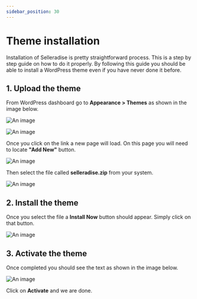 ```yaml
---
sidebar_position: 30
---
```


# Theme installation

Installation of Selleradise is pretty straightforward process. This is a step by step guide on how to do it properly. By following this guide you should be able to install a WordPress theme even if you have never done it before.

## 1. Upload the theme

From WordPress dashboard go to **Appearance > Themes** as shown in the image below.

![An image](/img/getting-started/theme-installation/appearance-tab.png)

![An image](/img/getting-started/theme-installation/appearance-tab-open.png)

Once you click on the link a new page will load. On this page you will need to locate **"Add New"** button.

![An image](/img/getting-started/theme-installation/appearance-themes-new.png)

Then select the file called **selleradise.zip** from your system.

![An image](/img/getting-started/theme-installation/appearance-themes-choose.png)

## 2. Install the theme

Once you select the file a **Install Now** button should appear. Simply click on that button.

![An image](/img/getting-started/theme-installation/appearance-themes-install.png)

## 3. Activate the theme

Once completed you should see the text as shown in the image below.

![An image](/img/getting-started/theme-installation/appearance-themes-complete.png)

Click on **Activate** and we are done.
